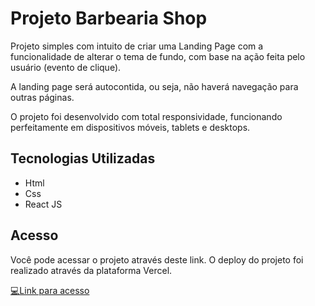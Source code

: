 # Projeto Barbearia Shop
Projeto simples com intuito de criar uma Landing Page com a funcionalidade de alterar o tema de fundo, com base na ação feita pelo usuário (evento de clique).

A landing page será autocontida, ou seja, não haverá navegação para outras páginas.

O projeto foi desenvolvido com total responsividade, funcionando perfeitamente em dispositivos móveis, tablets e desktops.

## Tecnologias Utilizadas
- Html
- Css
- React JS

## Acesso

Você pode acessar o projeto através deste link. O deploy do projeto foi realizado através da plataforma Vercel.

<a href="https://projeto-babearia-shop.vercel.app" target="_blank"> 💻Link para acesso <a/>

